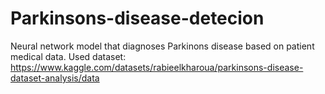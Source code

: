# Parkinsons-disease-detecion
Neural network model that diagnoses Parkinons disease based on patient medical data. Used dataset: https://www.kaggle.com/datasets/rabieelkharoua/parkinsons-disease-dataset-analysis/data
